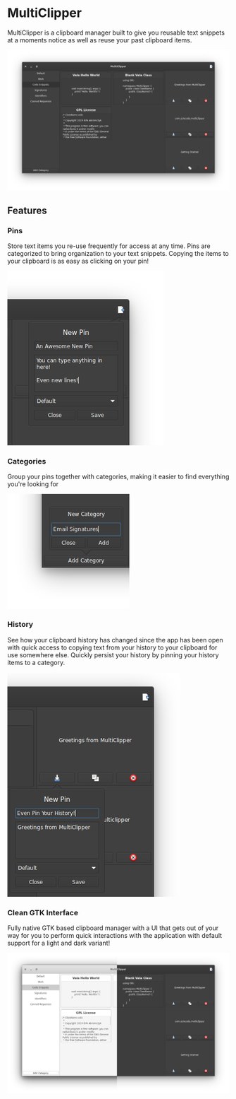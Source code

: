 # MultiClipper

MultiClipper is a clipboard manager built to give you reusable text snippets at a moments notice as well as reuse your past clipboard items.

![MultiClipper Main Window](/promo/DarkMain.png)

## Features
### Pins
Store text items you re-use frequently for access at any time. Pins are categorized to bring organization to your text snippets. Copying the items to your clipboard is as easy as clicking on your pin!

![Pin frequently used text snippets](/promo/NewPinExpanded.png)

### Categories
Group your pins together with categories, making it easier to find everything you're looking for

![Categorize your pins](/promo/CategoryExpanded.png)

### History 
See how your clipboard history has changed since the app has been open with quick access to copying text from your history to your clipboard for use somewhere else. Quickly persist your history by pinning your history items to a category.

![Save your history by pinning it](/promo/HistoryPinExpanded.png)

### Clean GTK Interface
Fully native GTK based clipboard manager with a UI that gets out of your way for you to perform quick interactions with the application with default support for a light and dark variant!

![MultiClipper, Available In Light and Dark Modes](/promo/LightDarkSplit.png)